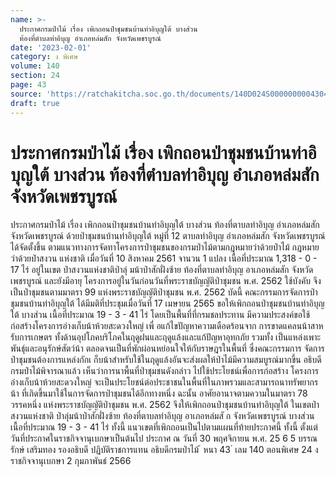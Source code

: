 ```yaml
---
name: >-
  ประกาศกรมป่าไม้ เรื่อง เพิกถอนป่าชุมชนบ้านท่าอิบุญใต้ บางส่วน
  ท้องที่ตำบลท่าอิบุญ อำเภอหล่มสัก จังหวัดเพชรบูรณ์
date: '2023-02-01'
category: ง พิเศษ
volume: 140
section: 24
page: 43
source: 'https://ratchakitcha.soc.go.th/documents/140D024S0000000004304.pdf'
draft: true
---
```


# ประกาศกรมป่าไม้ เรื่อง เพิกถอนป่าชุมชนบ้านท่าอิบุญใต้ บางส่วน ท้องที่ตำบลท่าอิบุญ อำเภอหล่มสัก จังหวัดเพชรบูรณ์

ประกาศกรมป่าไม้ เรื่อง เพิกถอนป่าชุมชนบ้านท่าอิบุญใต้ บางส่วน ท้องที่ตาบลท่าอิบุญ อำเภอหล่มสัก จังหวัดเพชรบูรณ์ ด้วยป่าชุมชนบ้านท่าอิบุญใต้ หมู่ที่ 12 ตาบลท่าอิบุญ อำเภอหล่มสัก จังหวัดเพชรบูรณ์ ได้จัดตั้งขึ้น ตามแนวทางการจัดทาโครงการป่าชุมชนของกรมป่าไม้ตามกฎหมายว่าด้วยป่าไม้ กฎหมายว่าด้วยป่าสงวน แห่งชาติ เมื่อวันที่ 10 สิงหาคม 2561 จานวน 1 แปลง เนื้อที่ประมาณ 1,318 - 0 - 17 ไร่ อยู่ในเขต ป่าสงวนแห่งชาติป่าลุ่ มน้าป่าสักฝั่งซ้าย ท้องที่ตาบลท่าอิบุญ อาเภอหล่มสัก จังหวัดเพชรบูรณ์ และยังมีอายุ โครงการอยู่ในวันก่อนวันที่พระราชบัญญัติป่าชุมชน พ.ศ. 2562 ใช้บังคับ จึงเป็นป่าชุมชนตามมาตรา 99 แห่งพระราชบัญญัติป่าชุมชน พ.ศ. 2562 บัดนี้ คณะกรรมการจัดการป่าชุมชนบ้านท่าอิบุญใต้ ได้มีมติที่ประชุมเมื่อวันที่ 17 เมษายน 2565 ขอให้เพิกถอนป่าชุมชนบ้านท่าอิบุญใต้ บางส่วน เนื้อที่ประมาณ 19 - 3 - 41 ไร่ โดยเป็นพื้นที่ที่กรมชลประทาน มีความประสงค์ขอใช้ก่อสร้างโครงการอ่างเก็บน้าห้วยสะดวงใหญ่ เพื่ อแก้ไขปัญหาความเดือดร้อนจาก การขาดแคลนน้าสาหรับการเกษตร ทั้งด้านอุปโภคบริโภคในฤดูฝนและฤดูแล้งและแก้ปัญหาอุทกภัย รวมทั้ง เป็นแหล่งเพาะพันธุ์และอนุรักษ์สัตว์น้า ตลอดจนเป็นที่พักผ่อนหย่อนใจให้กับราษฎรในพื้นที่ ซึ่งคณะกรรมการ จัดการป่าชุมชนต้องการแหล่งกักเ ก็บน้าสำหรับใช้ในฤดูแล้งอันจะส่งผลให้ป่าไม้มีความสมบูรณ์มากขึ้น อธิบดีกรมป่าไม้พิจารณาแล้ว เห็นว่าการนาพื้นที่ป่าชุมชนดังกล่าว ไปใช้ประโยชน์เพื่อการก่อสร้าง โครงการอ่างเก็บน้าห้วยสะดวงใหญ่ จะเป็นประโยชน์ต่อประชาชนในพื้นที่ในภาพรวมและสามารถนาทรัพยากรน้า ที่เกิดขึ้นมาใช้ในการจัดการป่าชุมชนได้อีกทางหนึ่ง ฉะนั้น อาศัยอานาจตามความในมาตรา 78 วรรคหนึ่ง แห่งพระราชบัญญัติป่าชุมชน พ.ศ. 2562 จึงให้เพิกถอนป่าชุมชนบ้านท่าอิบุญใต้ ในเขตป่าสงวนแห่งชาติ ป่าลุ่มน้าป่าสักฝั่งซ้าย ท้องที่ตาบลท่าอิบุญ อาเภอหล่มสั ก จังหวัดเพชรบูรณ์ บางส่วน เนื้อที่ประมาณ 19 - 3 - 41 ไร่ ทั้งนี้ แนวเขตที่เพิกถอนเป็นไปตามแผนที่ท้ายประกาศนี้ ทั้งนี้ ตั้งแต่วันที่ประกาศในราชกิจจานุเบกษาเป็นต้นไป ประกาศ ณ วันที่ 30 พฤศจิกายน พ.ศ. 25 6 5 บรรณรักษ์ เสริมทอง รองอธิบดี ปฏิบัติราชการแทน อธิบดีกรมป่าไม้ ้ หนา 43 ่ เลม 140 ตอนพิเศษ 24 ง ราชกิจจานุเบกษา 2 กุมภาพันธ์ 2566

